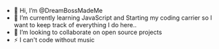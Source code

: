 - 👋 Hi, I’m @DreamBossMadeMe
- 🌱 I’m currently learning JavaScript and Starting my coding carrier so I want to keep track of everything I do here..
- 💞️ I’m looking to collaborate on open source projects
- ⚡ I can't code without music

<!---
DreamBossMadeMe/DreamBossMadeMe is a ✨ special ✨ repository because its `README.md` (this file) appears on your GitHub profile.
You can click the Preview link to take a look at your changes.
--->
